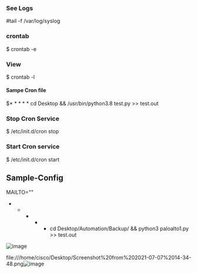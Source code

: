 ### See Logs

#tail -f /var/log/syslog

### crontab

$ crontab -e

### View

$ crontab -l

#### Sampe Cron file

$* * * * * cd Desktop && /usr/bin/python3.8 test.py >> test.out

### Stop Cron Service

$ /etc/init.d/cron stop

### Start Cron service

$ /etc/init.d/cron start

## Sample-Config

MAILTO=""
* * * * * cd Desktop/Automation/Backup/ && python3 paloalto1.py >> test.out




![image](https://user-images.githubusercontent.com/49310101/122632597-b114eb80-d088-11eb-888a-13c94bbdbefa.png)



file:///home/cisco/Desktop/Screenshot%20from%202021-07-07%2014-34-48.png![image](https://user-images.githubusercontent.com/49310101/125158092-5bfe5e00-e18c-11eb-9828-fbed0c2553ac.png)

